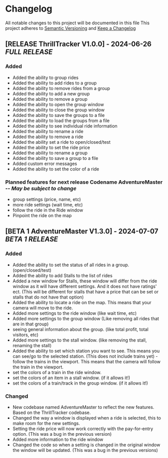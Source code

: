 # Changelog
All notable changes to this project will be documented in this file
This project adheres to [Semantic Versioning](http://semver.org/) and [Keep a Changelog](http://keepachangelog.com/)

## [RELEASE ThrillTracker V1.0.0] - 2024-06-26 ***FULL RELEASE***
### Added
- Added the ability to group rides
- Added the ability to add rides to a group
- Added the ability to remove rides from a group
- Added the ability to add a new group
- Added the ability to remove a group
- Added the ability to open the group window
- Added the ability to close the group window
- Added the ability to save the groups to a file
- Added the ability to load the groups from a file
- Added the ability to see individual ride information
- Added the ability to rename a ride
- Added the ability to remove a ride
- Added the ability set a ride to open/closed/test
- Added the ability to set the ride price
- Added the ability to rename a group
- Added the ability to save a group to a file
- Added custom error messages
- Added the ability to set the color of a ride

### Planned features for next release Codename AdventureMaster -- ***May be subject to change***
- group settings (price, name, etc)
- more ride settings (wait time, etc)
- follow the ride in the Ride window
- Pinpoint the ride on the map

## [BETA 1 AdventureMaster V1.3.0] - 2024-07-07 ***BETA 1 RELEASE***
### Added
- Added the ability to set the status of all rides in a group. (open/closed/test)
- Added the ability to add Stalls to the list of rides 
- Added a new window for Stalls, these window will differ from the ride window as it will have different settings. And it does not have ratings' ect. 
(This will be different for stalls that have a price that can be set or stalls that do not have that option) 
- Added the ability to locate a ride on the map. This means that your camera will move to the ride. 
- Added more settings to the ride window (like wait time, etc)
- Added more settings to the group window  (Like removing all rides that are in that group) 
- seeing general information about the group. (like total profit, total visitors, etc) 
- Added more settings to the stall window. (like removing the stall, renaming the stall) 
- Added the ability to set which station you want to see. This means you can see/go to the selected station. (This does not include trains yet)
-follow the trains in the viewport. This means that the camera will follow the train in the viewport.
- set the colors of a train in the ride window.
- set the colors of an item in a stall window. (if it allows it!)
- set the colors of a train/track in the group window. (if it allows it!)

### Changed
- New codebase named AdventureMaster to reflect the new features. Based on the ThrillTracker codebase.
- Changed the way a window is displayed when a ride is selected, this to make room for the new settings.
- Setting the ride price will now work correctly with the pay-for-entry option. (This was a bug in the previous version)
- Added more information to the ride window
- Changed the code so when a setting is changed in the original window the window will be updated. (This was a bug in the previous versions)

